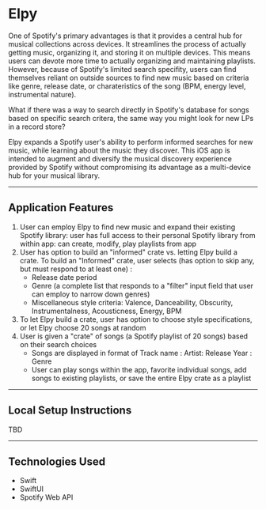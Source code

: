 # **Elpy**

One of Spotify's primary advantages is that it provides a central hub for musical collections across devices. It streamlines the process of actually getting music, organizing it, and storing it on multiple devices. This means users can devote more time to actually organizing and maintaining playlists. However, because of Spotify's limited search specifity, users can find themselves reliant on outside sources to find new music based on criteria like genre, release date, or charateristics of the song (BPM, energy level, instrumental nature).

What if there was a way to search directly in Spotify's database for songs based on specific search critera, the same way you might look for new LPs in a record store?

Elpy expands a Spotify user's ability to perform informed searches for new music, while learning about the music they discover. This iOS app is intended to augment and diversify the musical discovery experience provided by Spotify without compromising its advantage as a multi-device hub for your musical library.

---

## **Application Features**

1. User can employ Elpy to find new music and expand their existing Spotify library: user has full access to their personal Spotify library from within app: can create, modify, play playlists from app
2. User has option to build an "informed" crate vs. letting Elpy build a crate. To build an "Informed" crate, user selects (has option to skip any, but must respond to at least one) :
   - Release date period
   - Genre (a complete list that responds to a "filter" input field that user can employ to narrow down genres)
   - Miscellaneous style criteria: Valence, Danceability, Obscurity, Instrumentalness, Acousticness, Energy, BPM
3. To let Elpy build a crate, user has option to choose style specifications, or let Elpy choose 20 songs at random
4. User is given a "crate" of songs (a Spotify playlist of 20 songs) based on their search choices
   - Songs are displayed in format of Track name : Artist: Release Year : Genre
   - User can play songs within the app, favorite individual songs, add songs to existing playlists, or save the entire Elpy crate as a playlist

---

## **Local Setup Instructions**

TBD

---

## **Technologies Used**
- Swift
- SwiftUI
- Spotify Web API
